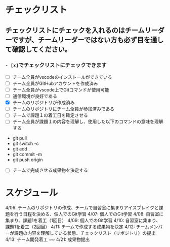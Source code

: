 # チェックリスト
## チェックリストにチェックを入れるのはチームリーダーですが、チームリーダーではない方も必ず目を通して確認してください。

### ```- [x]```でチェックリストにチェックできます 

- [ ] チーム全員がvscodeのインストールができている
- [ ] チーム全員がGitHubアカウントを作成済み
- [ ] チーム全員がvscode上でGitコマンドが使用可能
- [ ] 通信環境が良好である
- [x] チームのリポジトリが作成済み
- [ ] チームのリポジトリにチーム全員が参加済みである
- [ ] チームで課題１の着工日を確定させる
- [ ] チーム全員が課題１の内容を理解し、使用した以下のコマンドの意味を理解する
- git pull
- git switch -c 
- git add .
- git commit -m
- git push origin 
- [ ] チームで完成させる成果物を決定する


# スケジュール
4/06: チームのリポジトリの作成、チームで自習室に集まりアイスブレイクと課題を行う日程を決める、個人でのGit学習
4/07: 個人でのGit学習
4/08: 自習室に集まり、課題1を着工（1回目）
4/09: 個人でのGit学習
4/10: 自習室に集まり、課題1を着工（2回目）
4/11: チームで作成する成果物を決定
4/12: チームメンバーが課題の内容を理解している状態、チェックリスト（リポジトリ）の提出
4/13: チーム開発着工
~~
4/21: 成果物提出